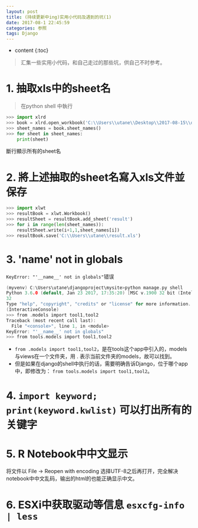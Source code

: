 ```yaml
---
layout: post
title: (持续更新中ing)实用小代码及遇到的坑(1)
date: 2017-08-1 22:45:59
categories: 参照
tags: Django
---
```

* content
{:toc}

>汇集一些实用小代码，和自己走过的那些坑，供自己不时参考。


# 1. 抽取xls中的sheet名
> 在python shell 中執行

```python
>>> import xlrd
>>> book = xlrd.open_workbook('C:\\Users\\utane\\Desktop\\2017-08-15\\data.xlsx')
>>> sheet_names = book.sheet_names()
>>> for sheet in sheet_names:
	print(sheet)

```
斷行顯示所有的sheet名

# 2. 將上述抽取的sheet名寫入xls文件並保存
```python
>>> import xlwt
>>> resultBook = xlwt.Workbook()
>>> resultSheet = resultBook.add_sheet('result')
>>> for i in range(len(sheet_names)):
	resultSheet.write(i+1,1,sheet_names[i])
>>> resultBook.save('C:\\Users\\utane\\result.xls')

```

# 3. '__name__' not in globals

`KeyError: "'__name__' not in globals"`错误
```c
(myvenv) C:\Users\utane\djangoproject\mysite>python manage.py shell
Python 3.6.0 (default, Jan 23 2017, 17:35:20) [MSC v.1900 32 bit (Intel)] on win
32
Type "help", "copyright", "credits" or "license" for more information.
(InteractiveConsole)
>>> from .models import tool1,tool2
Traceback (most recent call last):
  File "<console>", line 1, in <module>
KeyError: "'__name__' not in globals"
>>> from tools.models import tool1,tool2

```
 - `from .models import tool1,tool2`，是在tools这个app中引入的，models与views在一个文件夹，用 . 表示当前文件夹的models，故可以找到。
 - 但是如果在django的shell中执行的话，需要明确告诉Django，位于哪个app中，即修改为：
 `from tools.models import tool1,tool2`。

# 4. `import keyword; print(keyword.kwlist)` 可以打出所有的关键字

# 5. R Notebook中中文显示

将文件以 File -> Reopen with encoding 选择UTF-8之后再打开，完全解决notebook中中文乱码，输出的html的也能正确显示中文。

# 6. ESXi中获取驱动等信息 `esxcfg-info | less`

